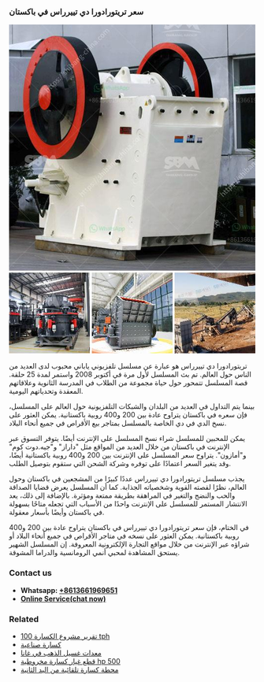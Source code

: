 <h3>سعر تريتورادورا دي تييرراس في باكستان</h3><img src='1701850989.jpg' alt=''><p>تريتورادورا دي تييرراس هو عبارة عن مسلسل تلفزيوني ياباني محبوب لدى العديد من الناس حول العالم. تم بث المسلسل لأول مرة في أكتوبر 2008 واستمر لمدة 25 حلقة. قصة المسلسل تتمحور حول حياة مجموعة من الطلاب في المدرسة الثانوية وعلاقاتهم المعقدة وتحدياتهم اليومية.</p><p>بينما يتم التداول في العديد من البلدان والشبكات التلفزيونية حول العالم على المسلسل، فإن سعره في باكستان يتراوح عادة بين 200 و400 روبية باكستانية. يمكن العثور على نسخ الدي في دي الخاصة بالمسلسل بمتاجر بيع الأقراص في جميع أنحاء البلاد.</p><p>يمكن للمحبين للمسلسل شراء نسخ المسلسل على الإنترنت أيضًا. يتوفر التسوق عبر الإنترنت في باكستان من خلال العديد من المواقع مثل "داراز" و"جيه.دوت كوم" و"أمازون". يتراوح سعر المسلسل على الإنترنت بين 200 و400 روبية باكستانية أيضًا، وقد يتغير السعر اعتمادًا على توفره وشركة الشحن التي ستقوم بتوصيل الطلب.</p><p>يجذب مسلسل تريتورادورا دي تييرراس عددًا كبيرًا من المشجعين في باكستان وحول العالم، نظرًا لقصته القوية وشخصياته الجذابة. كما أن المسلسل يعرض قضايا الصداقة والحب والنضج والتغير في المراهقة بطريقة ممتعة ومؤثرة. بالإضافة إلى ذلك، يعد الانتشار المستمر للمسلسل على الإنترنت واحدًا من الأسباب التي تجعله متاحًا بسهولة في باكستان وأيضًا بأسعار معقولة.</p><p>في الختام، فإن سعر تريتورادورا دي تييرراس في باكستان يتراوح عادة بين 200 و400 روبية باكستانية. يمكن العثور على نسخه في متاجر الأقراص في جميع أنحاء البلاد أو شراؤه عبر الإنترنت من خلال مواقع التجارة الإلكترونية المعروفة. إن المسلسل الشهير يستحق المشاهدة لمحبي أنمي الرومانسية والدراما المشوقة.</p><h3>Contact us</h3><ul><li><strong>Whatsapp:&nbsp;<a href="https://wa.me/8613661969651">+8613661969651</a></strong></li><li><a href="https://swt.shibang-china.com/?git&amp;zhl&amp;سعر تريتورادورا دي تييرراس في باكستان"><strong>Online Service(chat now)</strong></a></li></ul><h3>Related</h3><ul><li><a href='تقرير مشروع الكسارة 100 tph.md'>تقرير مشروع الكسارة 100 tph</a></li><li><a href='كسارة صناعية.md'>كسارة صناعية</a></li><li><a href='معدات غسيل الذهب في غانا.md'>معدات غسيل الذهب في غانا</a></li><li><a href='قطع غيار كسارة مخروطية hp 500.md'>قطع غيار كسارة مخروطية hp 500</a></li><li><a href='محطة كسارة تلقائية من اليد الثانية.md'>محطة كسارة تلقائية من اليد الثانية</a></li></ul>